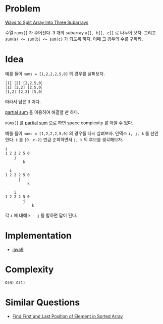 # Problem

[Ways to Split Array Into Three Subarrays](https://leetcode.com/problems/ways-to-split-array-into-three-subarrays/submissions/)

수열 `nums[]` 가 주어진다. 3 개의 subarray `a[], b[], c[]` 로 나누어
보자. 그리고 `sum(a) <= sum(b) <= sum(c)` 가 되도록 하자.  이때 그
경우의 수를 구하라.

# Idea

예를 들어 `nums = [1,2,2,2,5,0]` 의 경우를 살펴보자.

```
[1] [2] [2,2,5,0]
[1] [2,2] [2,5,0]
[1,2] [2,2] [5,0]
```

따라서 답은 3 이다.

[partial sum](/fundamentals/partialsum/partialsum/README.md) 을 이용하여 해결할 만 하다.

`nums[]` 를 [partial sum](/fundamentals/partialsum/partialsum/README.md) 으로 하면 space complexity 를 아낄 수 있다.

예를 들어 `nums = [1,2,2,2,5,0]` 의 경우를 다시 살펴보자. 인덱스 `i, j, k` 를 선언한다. `i` 를 `[0..n-2]` 만큼 순회하면서 `j, k` 의 후보를 생각해보자.

```
i
1 2 2 2 5 0
    j
        k

  i
1 2 2 2 5 0
      j
          k

    i
1 2 2 2 5 0
        j
            k
```

각 `i` 에 대해 `k - j` 를 합하면 답이 된다.

# Implementation

* [java8](Solution.java)

# Complexity

```
O(N) O(1)
```

# Similar Questions

* [Find First and Last Position of Element in Sorted Array](https://leetcode.com/problems/find-first-and-last-position-of-element-in-sorted-array/)
